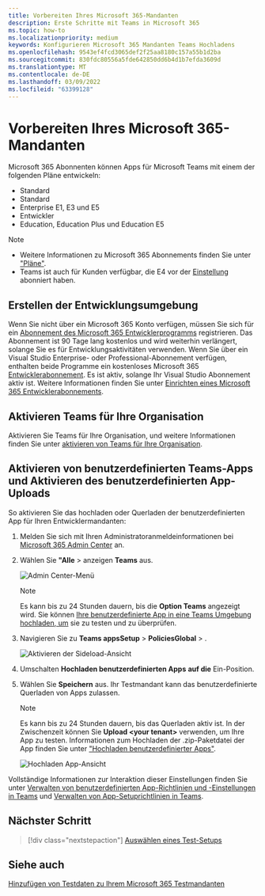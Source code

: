 ```yaml
---
title: Vorbereiten Ihres Microsoft 365-Mandanten
description: Erste Schritte mit Teams in Microsoft 365
ms.topic: how-to
ms.localizationpriority: medium
keywords: Konfigurieren Microsoft 365 Mandanten Teams Hochladens
ms.openlocfilehash: 9543ef4fcd3065def2f25aa8180c157a55b1d2ba
ms.sourcegitcommit: 830fdc80556a5fde642850dd6b4d1b7efda3609d
ms.translationtype: MT
ms.contentlocale: de-DE
ms.lasthandoff: 03/09/2022
ms.locfileid: "63399128"
---
```

# <a name="prepare-your-microsoft-365-tenant"></a>Vorbereiten Ihres Microsoft 365-Mandanten

Microsoft 365 Abonnenten können Apps für Microsoft Teams mit einem der folgenden Pläne entwickeln:

* Standard
* Standard
* Enterprise E1, E3 und E5
* Entwickler
* Education, Education Plus und Education E5

> [!NOTE]
>
> * Weitere Informationen zu Microsoft 365 Abonnements finden Sie unter ["Pläne"](https://products.office.com/business/compare-more-office-365-for-business-plans).
> * Teams ist auch für Kunden verfügbar, die E4 vor der [Einstellung](https://support.office.com//article/important-information-for-office-365-enterprise-e4-customers-f9572348-43a2-43fa-a3d8-3b6c9c042147) abonniert haben.

## <a name="create-your-development-environment"></a>Erstellen der Entwicklungsumgebung

Wenn Sie nicht über ein Microsoft 365 Konto verfügen, müssen Sie sich für ein [Abonnement des Microsoft 365 Entwicklerprogramms](https://developer.microsoft.com/microsoft-365/dev-program) registrieren. Das Abonnement ist 90 Tage lang kostenlos und wird weiterhin verlängert, solange Sie es für Entwicklungsaktivitäten verwenden. Wenn Sie über ein Visual Studio Enterprise- oder Professional-Abonnement verfügen, enthalten beide Programme ein kostenloses Microsoft 365 [Entwicklerabonnement](https://aka.ms/MyVisualStudioBenefits). Es ist aktiv, solange Ihr Visual Studio Abonnement aktiv ist. Weitere Informationen finden Sie unter [Einrichten eines Microsoft 365 Entwicklerabonnements](/office/developer-program/office-365-developer-program-get-started).

## <a name="enable-teams-for-your-organization"></a>Aktivieren Teams für Ihre Organisation

Aktivieren Sie Teams für Ihre Organisation, und weitere Informationen finden Sie unter [aktivieren von Teams für Ihre Organisation](/microsoftteams/enable-features-office-365).

## <a name="enable-custom-teams-apps-and-turn-on-custom-app-uploading"></a>Aktivieren von benutzerdefinierten Teams-Apps und Aktivieren des benutzerdefinierten App-Uploads

So aktivieren Sie das hochladen oder Querladen der benutzerdefinierten App für Ihren Entwicklermandanten:

1. Melden Sie sich mit Ihren Administratoranmeldeinformationen bei [Microsoft 365 Admin Center](https://admin.microsoft.com/Adminportal/Home?source=applauncher#/homepage#/) an.

2. Wählen Sie **"Alle** >  anzeigen **Teams** aus.

    ![Admin Center-Menü](~/assets/images/prepare-test-tenant/admin-center.png)

    > [!Note]
    > Es kann bis zu 24 Stunden dauern, bis die **Option Teams** angezeigt wird. Sie können [Ihre benutzerdefinierte App in eine Teams Umgebung hochladen, um](/microsoftteams/upload-custom-apps#validate) sie zu testen und zu überprüfen.

3. Navigieren Sie zu **Teams appsSetup** >  **PoliciesGlobal** > .

   ![Aktivieren der Sideload-Ansicht](~/assets/images/prepare-test-tenant/turn-on-sideload.png)

4. Umschalten **Hochladen benutzerdefinierten Apps** **auf die** Ein-Position.

5. Wählen Sie **Speichern** aus. Ihr Testmandant kann das benutzerdefinierte Querladen von Apps zulassen.

    > [!Note]
    > Es kann bis zu 24 Stunden dauern, bis das Querladen aktiv ist. In der Zwischenzeit können Sie **Upload \<your tenant>** verwenden, um Ihre App zu testen. Informationen zum Hochladen der .zip-Paketdatei der App finden Sie unter ["Hochladen benutzerdefinierter Apps"](/microsoftteams/upload-custom-apps#upload).

    ![Hochladen App-Ansicht](~/assets/images/prepare-test-tenant/upload-for-contoso.png)

Vollständige Informationen zur Interaktion dieser Einstellungen finden Sie unter [Verwalten von benutzerdefinierten App-Richtlinien und -Einstellungen in Teams](/microsoftteams/teams-custom-app-policies-and-settings) und [Verwalten von App-Setuprichtlinien in Teams](/microsoftteams/teams-app-setup-policies).

## <a name="next-step"></a>Nächster Schritt

> [!div class="nextstepaction"]
> [Auswählen eines Test-Setups](~/concepts/build-and-test/debug.md)

## <a name="see-also"></a>Siehe auch

[Hinzufügen von Testdaten zu Ihrem Microsoft 365 Testmandanten](~/concepts/build-and-test/test-data.md)
